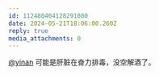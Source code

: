 ```yaml
---
id: 112480404128291080
date: 2024-05-21T18:06:00.260Z
reply: true
media_attachments: 0
---
```


[@yinan](https://mastodon.social/@yinan) 可能是肝脏在奋力排毒，没空解酒了。

